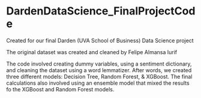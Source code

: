 # DardenDataScience_FinalProjectCode
Created for our final Darden (UVA School of Business) Data Science project 

The original dataset was created and cleaned by Felipe Almansa Iurif

The code involved creating dummy variables, using a sentiment dictionary, and cleaning the dataset using a word lemmatizer. After words, we created three different models: Decision Tree, Random Forest, & XGBoost. The final calculations also involved using an ensemble model that mixed the results fo the XGBoost and Random Forest models. 
